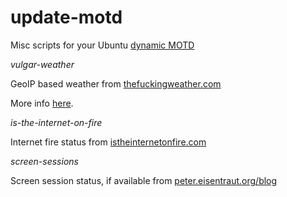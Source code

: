 update-motd
===========


Misc scripts for your Ubuntu [dynamic MOTD](https://wiki.ubuntu.com/UpdateMotd "link to Ubuntu wiki")

*vulgar-weather*

GeoIP based weather from [thefuckingweather.com](http://thefuckingweather.com/ "link to thefuckingweather.com")

More info [here](http://www.ihashacks.com/blog/2013/04/25/fun-with-geoip-and-profane-weather/ "link to ihashacks blog").

*is-the-internet-on-fire*

Internet fire status from [istheinternetonfire.com](http://istheinternetonfire.com/ "link to istheinternetonfire.com")

*screen-sessions*

Screen session status, if available from [peter.eisentraut.org/blog](http://peter.eisentraut.org/blog/2015/02/16/listing-screen-sessions-on-login/ "link to peter.eisentraut.org/blog")
